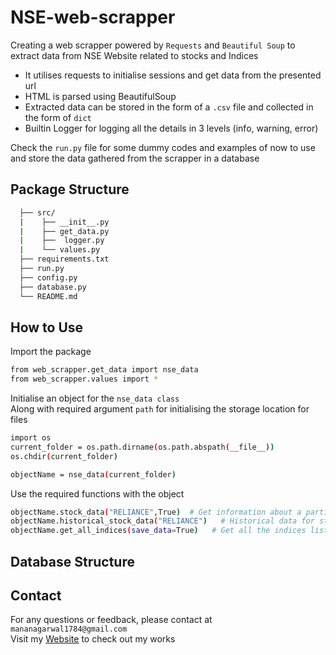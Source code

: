 # NSE-web-scrapper
Creating a web scrapper powered by `Requests` and `Beautiful Soup` to extract data from NSE Website related to stocks and Indices
* It utilises requests to initialise sessions and get data from the presented url
* HTML is parsed using BeautifulSoup
* Extracted data can be stored in the form of a `.csv` file and collected in the form of `dict`
* Builtin Logger for logging all the details in 3 levels (info, warning, error)

Check the `run.py` file for some dummy codes and examples of now to use and store the data gathered from the scrapper in a database

## Package Structure
```bash
  ├── src/
  |    ├── __init__.py
  |    ├── get_data.py
  |    ├──  logger.py
  |    └── values.py
  ├── requirements.txt
  ├── run.py
  ├── config.py
  ├── database.py
  └── README.md
```

## How to Use

Import the package
```bash
from web_scrapper.get_data import nse_data
from web_scrapper.values import *
```
Initialise an object for the `nse_data class`
<br>Along with required argument `path` for initialising the storage location for files
```bash
import os
current_folder = os.path.dirname(os.path.abspath(__file__))
os.chdir(current_folder)

objectName = nse_data(current_folder) 
```
Use the required functions with the object
```bash
objectName.stock_data("RELIANCE",True)  # Get information about a particular stock
objectName.historical_stock_data("RELIANCE")   # Historical data for stock prices
objectName.get_all_indices(save_data=True)   # Get all the indices list along with the url
```

## Database Structure

## Contact 

For any questions or feedback, please contact at `mananagarwal1784@gmail.com` <br>
Visit my [Website](https://manan-portfolio.ddns.net/) to check out my works




